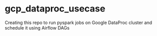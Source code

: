 # gcp_dataproc_usecase
Creating this repo to run pyspark jobs on Google DataProc cluster and schedule it using Airflow DAGs
